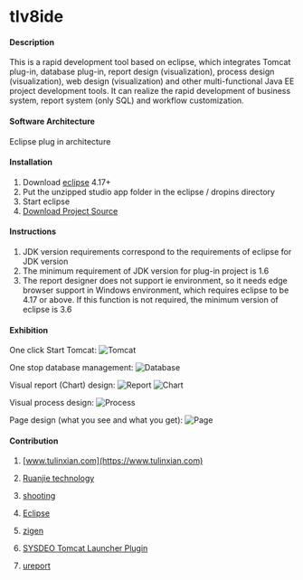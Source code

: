 # tlv8ide

#### Description
This is a rapid development tool based on eclipse, 
which integrates Tomcat plug-in, database plug-in, report design (visualization), process design (visualization), web design (visualization) and other multi-functional Java EE project development tools. 
It can realize the rapid development of business system, report system (only SQL) and workflow customization. 

#### Software Architecture
Eclipse plug in architecture 

#### Installation

1.  Download [eclipse](https://www.eclipse.org/downloads/packages/) 4.17+ 
2.  Put the unzipped studio app folder in the eclipse / dropins directory 
3.  Start eclipse 
4.  [Download Project Source](https://gitee.com/qianpou/tl)

#### Instructions

1.  JDK version requirements correspond to the requirements of eclipse for JDK version 
2.  The minimum requirement of JDK version for plug-in project is 1.6 
3.  The report designer does not support ie environment, so it needs edge browser support in Windows environment, which requires eclipse to be 4.17 or above. If this function is not required, the minimum version of eclipse is 3.6 


#### Exhibition
One click Start Tomcat:
![Tomcat](https://images.gitee.com/uploads/images/2021/0918/105611_a540e114_1210964.jpeg "tomcat.jpg")

One stop database management:
![Database](https://images.gitee.com/uploads/images/2021/0918/105734_2a26f3db_1210964.png "数据库.png")

Visual report (Chart) design:
![Report](https://images.gitee.com/uploads/images/2021/0918/105900_66e21efa_1210964.png "报表.png")
![Chart](https://images.gitee.com/uploads/images/2021/0918/111012_b2ec2658_1210964.png "图表.png")

Visual process design:
![Process](https://images.gitee.com/uploads/images/2021/0918/110506_33fea444_1210964.png "流程设计.png")

Page design (what you see and what you get):
![Page](https://images.gitee.com/uploads/images/2021/0918/110719_6dbdae41_1210964.png "界面设计.png")



#### Contribution

1.  [www.tulinxian.com](https://www.tulinxian.com) 

2.  [Ruanjie technology](https://www.yunagile.com/) 

3.  [shooting](https://www.justep.com/) 

4.  [Eclipse](https://www.eclipse.org/) 

5.  [zigen](http://www.ne.jp/asahi/zigen/home/plugin/dbviewer/about_en.html)

6.  [SYSDEO Tomcat Launcher Plugin](http://www.eclipsetotale.com/tomcatPlugin.html) 

7.  [ureport](https://gitee.com/youseries/ureport )




